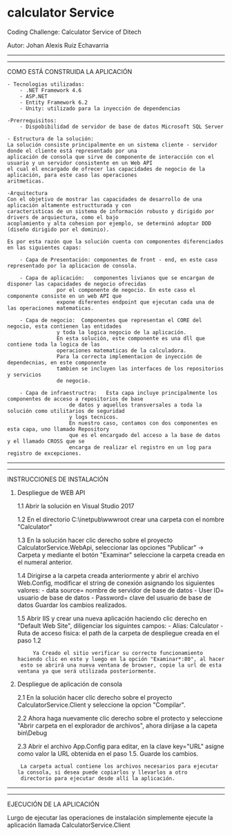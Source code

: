# calculator Service
Coding Challenge: Calculator Service of Ditech

Autor: Johan Alexis Ruiz Echavarria

---------------------------------------------------------------------------------------------------------------------------------
---------------------------------------------------------------------------------------------------------------------------------
COMO ESTÁ CONSTRUIDA LA APLICACIÓN

	- Tecnologias utilizadas:
		- .NET Framework 4.6
		- ASP.NET
		- Entity Framework 6.2 
		- Unity: utilizado para la inyección de dependencias

	-Prerrequisitos:
		- Dispobibilidad de servidor de base de datos Microsoft SQL Server 

	- Estructura de la solución:
	La solución consiste principalmente en un sistema cliente - servidor donde el cliente está representado por una
	aplicación de consola que sirve de componente de interacción con el usuario y un servidor consistente en un Web API
	el cual el encargado de ofrecer las capacidades de negocio de la aplicación, para este caso las operaciones
	aritmeticas.

	-Arquitectura
	Con el objetivo de mostrar las capacidades de desarrollo de una aplicación altamente estructturada y con 
	caracteristicas de un sistema de información robusto y dirigido por drivers de arquiectura, como el bajo 
	acoplamiento y alta cohesion por ejemplo, se determinó adoptar DDD (diseño dirigido por el dominio).

	Es por esta razón que la solución cuenta con componentes diferenciados en las siguientes capas:

		- Capa de Presentación: componentes de front - end, en este caso representado por la aplicacion de consola.

		- Capa de aplicación:   componentes livianos que se encargan de disponer las capacidades de negocio ofrecidas
					por el componente de negocio. En este caso el componente consiste en un web API que
					expone diferentes endpoint que ejecutan cada una de las operaciones matematicas.

		- Capa de negocio:	Componentes que representan el CORE del negocio, esta contienen las entidades 
					y toda la logica negocio de la aplicación.
					En esta solución, este componente es una dll que contiene toda la logica de las 
					operaciones matematicas de la calculadora.
					Para la correcta implementacion de inyección de dependecnias, en este componente 
					tambien se incluyen las interfaces de los repositorios y servicios
					de negocio.

		- Capa de infraestructra: 	Esta capa incluye principalmente los componentes de acceso a repositorios de base 
						de datos y aquellos transversales a toda la solución como utilitarios de seguridad
						y logs tecnicos.
						En nuestro caso, contamos con dos componentes en esta capa, uno llamado Repository
						que es el encargado del acceso a la base de datos y el llamado CROSS que se
						encarga de realizar el registro en un log para registro de excepciones.

---------------------------------------------------------------------------------------------------------------------------------
---------------------------------------------------------------------------------------------------------------------------------
INSTRUCCIONES DE INSTALACIÓN

1. Despliegue de WEB API

	1.1 Abrir la solución en Visual Studio 2017

	1.2 En el directorio C:\inetpub\wwwroot crear una carpeta con el nombre "Calculator"

	1.3 En la solución hacer clic derecho sobre el proyecto CalculatorService.WebApi, seleccionar las opciones "Publicar" ->
		Carpeta y mediante el botón "Examinar" seleccione la carpeta creada en el numeral anterior.

	1.4 Dirigirse a la carpeta creada anteriormente y abrir el archivo Web.Config, modificar el string de conexión 
		asignando los siguientes valores:
		- data source= nombre de servidor de base de datos
		- User ID= usuario de base de datos
		- Password= clave del usuario de base de datos
	    Guardar los cambios realizados.

	1.5 Abrir IIS y crear una nueva aplicación haciendo clic derecho en "Default Web Site", diligenciar los siguintes campos:
		- Alias: Calculator
		- Ruta de acceso fisica: el path de la carpeta de despliegue creada en el paso 1.2
	    
	     	Ya Creado el sitio verificar su correcto funcionamiento haciendo clic en este y luego en la opción "Examinar*:80", al hacer
		esto se abrirá una nueva ventana de browser, copie la url de esta ventana ya que será utilizada posteriormente.

2. Despliegue de aplicación de consola

	2.1 En la solución hacer clic derecho sobre el proyecto CalculatorService.Client y seleccione la opcion "Compilar".

	2.2 Ahora haga nuevamente clic derecho sobre el protecto y seleccione "Abrir carpeta en el explorador de archivos", ahora 
		dirijase a la capeta bin\Debug 

	2.3 Abrir el archivo App.Config para editar, en la clave key="URL" asigne como valor la URL obtenida en el paso 1.5. Guarde los cambios.

		La carpeta actual contiene los archivos necesarios para ejecutar la consola, si desea puede copiarlos y llevarlos a otro
		directorio para ejecutar desde allí la aplicación.

---------------------------------------------------------------------------------------------------------------------------------
---------------------------------------------------------------------------------------------------------------------------------
EJECUCIÓN DE LA APLICACIÓN

Lurgo de ejecutar las operaciones de instalación simplemente ejecute la aplicación llamada CalculatorService.Client
